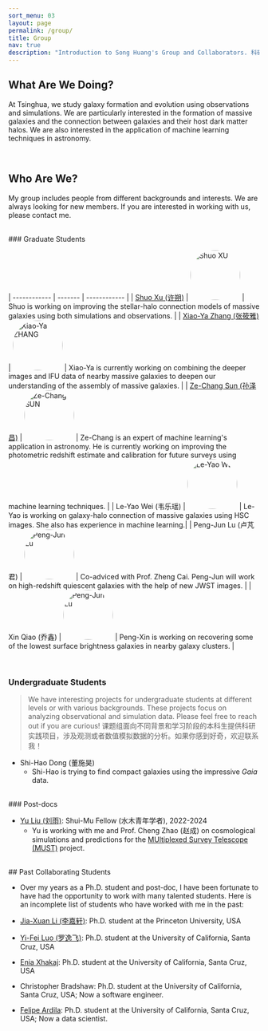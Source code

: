 ```yaml
---
sort_menu: 03
layout: page
permalink: /group/
title: Group
nav: true
description: "Introduction to Song Huang's Group and Collaborators. 科研团组介绍"
---
```


## What Are We Doing? 

At Tsinghua, we study galaxy formation and evolution using observations and simulations. We are particularly interested in the formation of massive galaxies and the connection between galaxies and their host dark matter halos. We are also interested in the application of machine learning techniques in astronomy.

<br>

## Who Are We? 

My group includes people from different backgrounds and interests. We are always looking for new members. If you are interested in working with us, please contact me.

<br>
### Graduate Students 

| ------------ | ------- | ------------ |
| [Shuo Xu (许朔)](https://xuchuyi.github.io/) | <img src="https://dr-guangtou.github.io/assets/img/shuo_xu.png" alt="Shuo XU" width="100" style="border-radius: 50%;"> | Shuo is working on improving the stellar-halo connection models of massive galaxies using both simulations and observations. |
| [Xiao-Ya Zhang (张筱雅)](https://xyzhangwork.github.io/) | <img src="https://dr-guangtou.github.io/assets/img/xiaoya_zhang.jpg" alt="Xiao-Ya ZHANG" width="100" style="border-radius: 50%;"> | Xiao-Ya is currently working on combining the deeper images and IFU data of nearby massive galaxies to deepen our understanding of the assembly of massive galaxies. | 
| [Ze-Chang Sun (孙泽昌)](https://zechangsun.github.io/) | <img src="https://dr-guangtou.github.io/assets/img/zechang_sun.png" alt="Ze-Chang SUN" width="100" style="border-radius: 50%;"> | Ze-Chang is an expert of machine learning's application in astronomy. He is currently working on improving the photometric redshift estimate and calibration for future surveys using machine learning techniques. |
| Le-Yao Wei (韦乐瑶) | <img src="https://dr-guangtou.github.io/assets/img/leyao_wei.jpg" alt="Le-Yao WEI" width="100" style="border-radius: 50%;"> | Le-Yao is working on galaxy-halo connection of massive galaxies using HSC images. She also has experience in machine learning.|
| Peng-Jun Lu (卢芃君) | <img src="https://dr-guangtou.github.io/assets/img/pengjun_lu.jpg" alt="Peng-Jun Lu" width="100" style="border-radius: 50%;"> | Co-adviced with Prof. Zheng Cai. Peng-Jun will work on high-redshift quiescent galaxies with the help of new JWST images. |
| Xin Qiao (乔鑫) | <img src="https://dr-guangtou.github.io/assets/img/2.jpg" alt="Peng-Jun Lu" width="100" style="border-radius: 50%;"> | Peng-Xin is working on recovering some of the lowest surface brightness galaxies in nearby galaxy clusters. |

<br>

### Undergraduate Students

> We have interesting projects for undergraduate students at different levels or with various backgrounds. These projects focus on analyzing observational and simulation data. Please feel free to reach out if you are curious! 
> 课题组面向不同背景和学习阶段的本科生提供科研实践项目，涉及观测或者数值模拟数据的分析。如果你感到好奇，欢迎联系我！

- Shi-Hao Dong (董施昊) 
    - Shi-Hao is trying to find compact galaxies using the impressive _Gaia_ data. 

<br>
### Post-docs

- [Yu Liu (刘雨)](https://www.researchgate.net/profile/Yu-Liu-234): Shui-Mu Fellow (水木青年学者), 2022-2024
    - Yu is working with me and Prof. Cheng Zhao (赵成) on cosmological simulations and predictions for the [MUltiplexed Survey Telescope (MUST)](https://must.astro.tsinghua.edu.cn/must/) project.


<br>
## Past Collaborating Students

- Over my years as a Ph.D. student and post-doc, I have been fortunate to have had the opportunity to work with many talented students. Here is an incomplete list of students who have worked with me in the past:

- [Jia-Xuan Li (李嘉轩)](http://jiaxuanli.me/): Ph.D. student at the Princeton University, USA
- [Yi-Fei Luo (罗逸飞)](https://www.yifei-luo.com/): Ph.D. student at the University of California, Santa Cruz, USA
- [Enia Xhakaj](https://www.linkedin.com/in/enia-xhakaj-b2446a227/): Ph.D. student at the University of California, Santa Cruz, USA
- Christopher Bradshaw: Ph.D. student at the University of California, Santa Cruz, USA; Now a software engineer.
- [Felipe Ardila](https://www.linkedin.com/in/felipe-ardila/): Ph.D. student at the University of California, Santa Cruz, USA; Now a data scientist.
